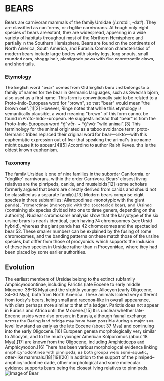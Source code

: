 # BEARS
Bears are carnivoran mammals of the family Ursidae (/ˈɜːrsɪdiː, -daɪ/). They are classified as caniforms, or doglike carnivorans. Although only eight species of bears are extant, they are widespread, appearing in a wide variety of habitats throughout most of the Northern Hemisphere and partially in the Southern Hemisphere. Bears are found on the continents of North America, South America, and Eurasia. Common characteristics of modern bears include large bodies with stocky legs, long snouts, small rounded ears, shaggy hair, plantigrade paws with five nonretractile claws, and short tails.
### Etymology
The English word "bear" comes from Old English bera and belongs to a family of names for the bear in Germanic languages, such as Swedish björn, also used as a first name. This form is conventionally said to be related to a Proto-Indo-European word for "brown", so that "bear" would mean "the brown one".[1][2] However, Ringe notes that while this etymology is semantically plausible, a word meaning "brown" of this form cannot be found in Proto-Indo-European. He suggests instead that "bear" is from the Proto-Indo-European word *ǵʰwḗr- ~ *ǵʰwér "wild animal".[3] This terminology for the animal originated as a taboo avoidance term: proto-Germanic tribes replaced their original word for bear—arkto—with this euphemistic expression out of fear that speaking the animal's true name might cause it to appear.[4][5] According to author Ralph Keyes, this is the oldest known euphemism.
### Taxonomy
The family Ursidae is one of nine families in the suborder Caniformia, or "doglike" carnivorans, within the order Carnivora. Bears' closest living relatives are the pinnipeds, canids, and musteloids[12] (some scholars formerly argued that bears are directly derived from canids and should not be classified as a separate family).[13] Modern bears comprise eight species in three subfamilies: Ailuropodinae (monotypic with the giant panda), Tremarctinae (monotypic with the spectacled bear), and Ursinae (containing six species divided into one to three genera, depending on the authority). Nuclear chromosome analysis show that the karyotype of the six ursine bears is nearly identical, each having 74 chromosomes (see Ursid hybrid), whereas the giant panda has 42 chromosomes and the spectacled bear 52. These smaller numbers can be explained by the fusing of some chromosomes, and the banding patterns on these match those of the ursine species, but differ from those of procyonids, which supports the inclusion of these two species in Ursidae rather than in Procyonidae, where they had been placed by some earlier authorities.
## Evolution
The earliest members of Ursidae belong to the extinct subfamily Amphicynodontinae, including Parictis (late Eocene to early middle Miocene, 38–18 Mya) and the slightly younger Allocyon (early Oligocene, 34–30 Mya), both from North America. These animals looked very different from today's bears, being small and raccoon-like in overall appearance, with diets perhaps more similar to that of a badger. Parictis does not appear in Eurasia and Africa until the Miocene.[15] It is unclear whether late-Eocene ursids were also present in Eurasia, although faunal exchange across the Bering land bridge may have been possible during a major sea level low stand as early as the late Eocene (about 37 Mya) and continuing into the early Oligocene.[16] European genera morphologically very similar to Allocyon, and to the much younger American Kolponomos (about 18 Mya),[17] are known from the Oligocene, including Amphicticeps and Amphicynodon.[16] There has been various morphological evidence linking amphicynodontines with pinnipeds, as both groups were semi-aquatic, otter-like mammals.[18][19][20] In addition to the support of the pinniped–amphicynodontine clade, other morphological and some molecular evidence supports bears being the closest living relatives to pinnipeds.
![Image of Bear](https://files.worldwildlife.org/wwfcmsprod/images/Brown_Bear_/hero_full/9kavvtzv2t_brownbear_hero.jpg)
